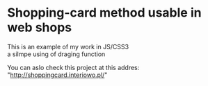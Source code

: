 # Shopping-card method usable in web shops   
This is an example of my work in JS/CSS3  
a silmpe using of draging function

You can aslo check this project at this addres: "http://shoppingcard.interiowo.pl/"
